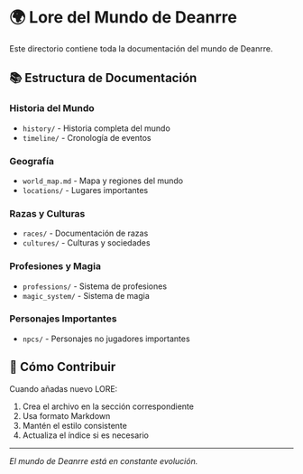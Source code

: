 # 🌍 Lore del Mundo de Deanrre

Este directorio contiene toda la documentación del mundo de Deanrre.

## 📚 Estructura de Documentación

### Historia del Mundo
- `history/` - Historia completa del mundo
- `timeline/` - Cronología de eventos

### Geografía
- `world_map.md` - Mapa y regiones del mundo
- `locations/` - Lugares importantes

### Razas y Culturas
- `races/` - Documentación de razas
- `cultures/` - Culturas y sociedades

### Profesiones y Magia
- `professions/` - Sistema de profesiones
- `magic_system/` - Sistema de magia

### Personajes Importantes
- `npcs/` - Personajes no jugadores importantes

## 📝 Cómo Contribuir

Cuando añadas nuevo LORE:
1. Crea el archivo en la sección correspondiente
2. Usa formato Markdown
3. Mantén el estilo consistente
4. Actualiza el índice si es necesario

---

*El mundo de Deanrre está en constante evolución.*

